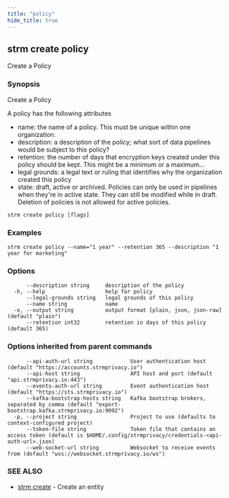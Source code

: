```yaml
---
title: "policy"
hide_title: true
---
```

## strm create policy

Create a Policy

### Synopsis

Create a Policy

A policy has the following attributes
* name: the name of a policy. This must be unique within one organization.
* description: a description of the policy; what sort of data pipelines
  would be subject to this policy?
* retention: the number of days that encryption keys created under this
  policy should be kept. This might be a minimum or a maximum...
* legal grounds: a legal text or ruling that identifies why the organization
  created this policy
* state: draft, active or archived. Policies can only be used in pipelines
  when they're in active state. They can still be modified while in draft.
  Deletion of policies is not allowed for active policies.


```
strm create policy [flags]
```

### Examples

```
strm create policy --name="1 year" --retention 365 --description "1 year for marketing"
```

### Options

```
      --description string     description of the policy
  -h, --help                   help for policy
      --legal-grounds string   legal grounds of this policy
      --name string            name
  -o, --output string          output format [plain, json, json-raw] (default "plain")
      --retention int32        retention in days of this policy (default 365)
```

### Options inherited from parent commands

```
      --api-auth-url string            User authentication host (default "https://accounts.strmprivacy.io")
      --api-host string                API host and port (default "api.strmprivacy.io:443")
      --events-auth-url string         Event authentication host (default "https://sts.strmprivacy.io")
      --kafka-bootstrap-hosts string   Kafka bootstrap brokers, separated by comma (default "export-bootstrap.kafka.strmprivacy.io:9092")
  -p, --project string                 Project to use (defaults to context-configured project)
      --token-file string              Token file that contains an access token (default is $HOME/.config/strmprivacy/credentials-<api-auth-url>.json)
      --web-socket-url string          Websocket to receive events from (default "wss://websocket.strmprivacy.io/ws")
```

### SEE ALSO

* [strm create](docs/04-reference/01-cli-reference/strm/create/index.md)	 - Create an entity

